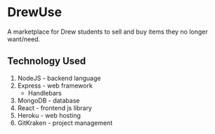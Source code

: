 # DrewUse
A marketplace for Drew students to sell and buy items they no longer want/need.

## Technology Used

1. NodeJS - backend language
2. Express - web framework
   * Handlebars 
3. MongoDB - database
4. React - frontend js library
5. Heroku - web hosting
6. GitKraken - project management 
